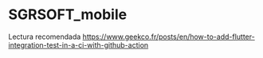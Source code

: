 # SGRSOFT_mobile


<!-- spring.security.user.name=admin
spring.security.user.password=Whoisthere@l@dmin -->

Lectura recomendada 
https://www.geekco.fr/posts/en/how-to-add-flutter-integration-test-in-a-ci-with-github-action